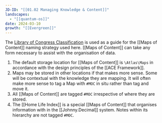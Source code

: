 ```yaml
---
JD-ID: "[[01.02 Managing Knowledge & Content]]"
landscapes:
  - "[[quantum-os]]"
date: 2024-03-10
growth: "[[Evergreen]]"
---
```

The [Library of Congress Classification](https://en.wikipedia.org/wiki/Library_of_Congress_Classification) is used as a guide for the [[Maps of Content]] naming strategy used here.
[[Maps of Content]] can take any form necessary to assist with the organisation of data.

1. The default storage location for [[Maps of Content]] is `\Atlas\Maps` in accordance with the design principles of the [[ACE Framework]].
2. Maps may be stored in other locations if that makes more sense. Some will be contextual with the knowledge they are mapping. It will often make more sense to tag a Map with `#MOC` in situ rather than tag and move it.
3. All [[Maps of Content]] are tagged `#MOC` irrespective of where they are stored.
4. The [[Home Life Index]] is a special [[Maps of Content]] that organises information with in the [[Johnny.Decimal]] system. Notes within its hierarchy are not tagged `#MOC`.


